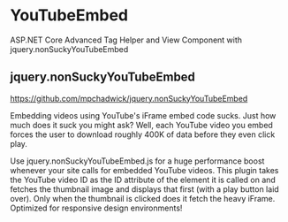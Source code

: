 # YouTubeEmbed
ASP.NET Core Advanced Tag Helper and View Component with jquery.nonSuckyYouTubeEmbed


## jquery.nonSuckyYouTubeEmbed
https://github.com/mpchadwick/jquery.nonSuckyYouTubeEmbed

Embedding videos using YouTube's iFrame embed code sucks. Just how much does it suck you might ask? Well, 
each YouTube video you embed forces the user to download roughly 400K of data before they even click play.

Use jquery.nonSuckyYouTubeEmbed.js for a huge performance boost whenever your site calls for embedded YouTube videos. 
This plugin takes the YouTube video ID as the ID attribute of the element it is called on and fetches the thumbnail image and displays that first (with a play button laid over). Only when the thumbnail is clicked does it fetch the heavy iFrame. Optimized for responsive design environments!
